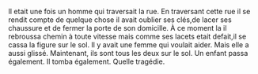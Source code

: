Il etait une fois un homme qui traversait la rue.
En traversant cette rue il se rendit compte de quelque chose il avait oublier ses clés,de lacer ses chaussure et de fermer la porte de son domicille.
À ce moment la il rebroussa chemin à toute vitesse mais comme ses lacets etait defait,il se cassa la figure sur le sol.
Il y avait une femme qui voulait aider.
Mais elle a aussi glissé.
Maintenant, ils sont tous les deux sur le sol.
Un enfant passa également.
Il tomba également.
Quelle tragédie.
